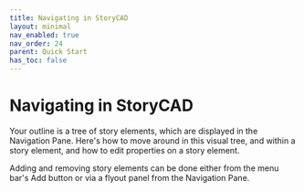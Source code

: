 ```yaml
---
title: Navigating in StoryCAD
layout: minimal
nav_enabled: true
nav_order: 24
parent: Quick Start
has_toc: false
---
```

# Navigating in StoryCAD

Your outline is a tree of story elements, which are displayed in the Navigation Pane. Here's how to move around in this visual tree, and within a story element, and how to edit properties on a story element.

Adding and removing story elements can be done either from the menu bar's Add button or via a flyout panel from the Navigation Pane.



